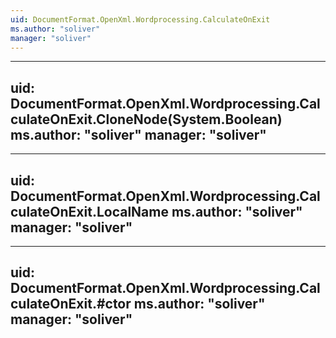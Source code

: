 ```yaml
---
uid: DocumentFormat.OpenXml.Wordprocessing.CalculateOnExit
ms.author: "soliver"
manager: "soliver"
---
```


---
uid: DocumentFormat.OpenXml.Wordprocessing.CalculateOnExit.CloneNode(System.Boolean)
ms.author: "soliver"
manager: "soliver"
---

---
uid: DocumentFormat.OpenXml.Wordprocessing.CalculateOnExit.LocalName
ms.author: "soliver"
manager: "soliver"
---

---
uid: DocumentFormat.OpenXml.Wordprocessing.CalculateOnExit.#ctor
ms.author: "soliver"
manager: "soliver"
---
